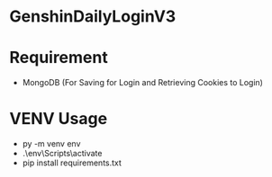 ﻿# GenshinDailyLoginV3

# Requirement
- MongoDB (For Saving for Login and Retrieving Cookies to Login)

# VENV Usage
- py -m venv env
- .\env\Scripts\activate
- pip install requirements.txt
